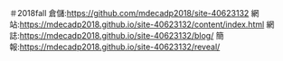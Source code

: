 ＃2018fall
倉儲:https://github.com/mdecadp2018/site-40623132
網站:https://mdecadp2018.github.io/site-40623132/content/index.html
網誌:https://mdecadp2018.github.io/site-40623132/blog/
簡報:https://mdecadp2018.github.io/site-40623132/reveal/
